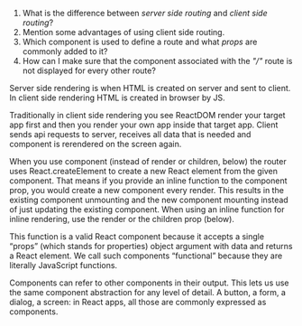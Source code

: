 1. What is the difference between _server side routing_ and _client side routing_?
1. Mention some advantages of using client side routing.
1. Which component is used to define a route and what _props_ are commonly added to it?
1. How can I make sure that the component associated with the _"/"_ route is not displayed for every other route?

Server side rendering is when HTML is created on server and sent to client. In client side rendering HTML is created in browser by JS. 

Traditionally in client side rendering you see ReactDOM render your target app first and then you render your own app inside that target app. Client sends api requests to server, receives all data that is needed and component is rerendered on the screen again.

When you use component (instead of render or children, below) the router uses React.createElement to create a new React element from the given component. That means if you provide an inline function to the component prop, you would create a new component every render. This results in the existing component unmounting and the new component mounting instead of just updating the existing component. When using an inline function for inline rendering, use the render or the children prop (below).

This function is a valid React component because it accepts a single “props” (which stands for properties) object argument with data and returns a React element. We call such components “functional” because they are literally JavaScript functions.

Components can refer to other components in their output. This lets us use the same component abstraction for any level of detail. A button, a form, a dialog, a screen: in React apps, all those are commonly expressed as components.
